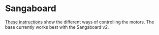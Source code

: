 # Sangaboard

[These instructions](https://build.openflexure.org/openflexure-microscope/latest/docs/#/6_motor_controllers) show the different ways of controlling the motors. The base currently works best with the Sangaboard v2.